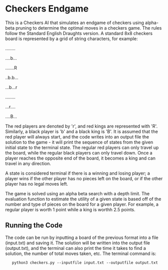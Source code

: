 # Checkers Endgame

This is a Checkers AI that simulates an endgame of checkers using alpha-beta pruning to determine the optimal moves in a checkers game. 
The rules follow the Standard English Draughts version. A standard 8x8 checkers board is represented by a grid of string characters, for example: 

........

....b...

.......R

..b.b...

...b...r

........

...r....

....B...

The red players are denoted by 'r', and red kings are represented with 'R'. Similarly, a black player is 'b' and a black king is 'B'. 
It is assumed that the red player will always start, and the code writes into an output file the solution to the game - it will print 
the sequence of states from the given initial state to the terminal state. The regular red players can only travel up the board, while the regular black players
can only travel down. Once a player reaches the opposite end of the board, it becomes a king and can travel in any direction. 

A state is considered terminal if there is a winning and losing player; a player wins if the other player has no pieces left on the 
board, or if the other player has no legal moves left. 

The game is solved using an alpha beta search with a depth limit. The evaluation function to estimate the utility of a given state is 
based off of the number and type of pieces on the board for a given player. For example, a regular player is worth 1 point while a 
king is worthh 2.5 points. 

## Running the Code

The code can be run by inputting a board of the previous format into a file (input.txt) and saving it. The solution will be written 
into the output file (output.txt), and the terminal can also print the time it takes to find a solution, the number of total moves taken, etc.
The terminal command is: 


       python3 checkers.py --inputfile input.txt --outputfile output.txt
